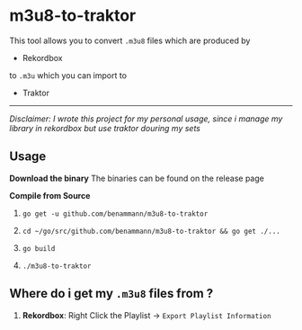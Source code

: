 
# m3u8-to-traktor

This tool allows you to convert `.m3u8` files which are produced by

- Rekordbox

to `.m3u` which you can import to

- Traktor

---
*Disclaimer: I wrote this project for my personal usage, since i manage my library in rekordbox but use traktor douring my sets*

Usage
--

**Download the binary**
The binaries can be found on the release page

**Compile from Source**
1. `go get -u github.com/benammann/m3u8-to-traktor`
2. `cd ~/go/src/github.com/benammann/m3u8-to-traktor && go get ./...`
3. `go build`

4. `./m3u8-to-traktor`

Where do i get my `.m3u8` files from ?
---

1. **Rekordbox**: Right Click the Playlist -> `Export Playlist Information`



